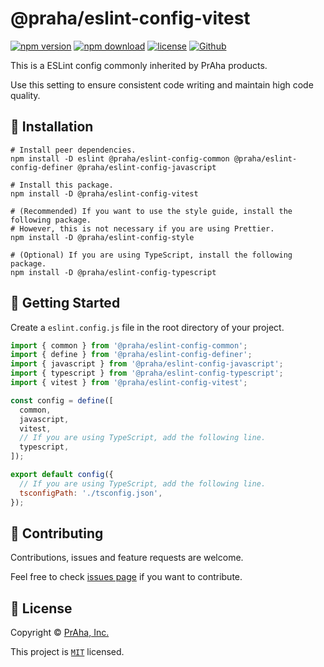 # @praha/eslint-config-vitest

[![npm version](https://badge.fury.io/js/@praha%2Feslint-config-vitest.svg)](https://www.npmjs.com/package/@praha/eslint-config-vitest)
[![npm download](https://img.shields.io/npm/dm/@praha/eslint-config-vitest.svg)](https://www.npmjs.com/package/@praha/eslint-config-vitest)
[![license](https://img.shields.io/badge/License-MIT-green.svg)](https://github.com/praha-inc/eslint-config/blob/main/packages/vitest/LICENSE)
[![Github](https://img.shields.io/github/followers/praha-inc?label=Follow&logo=github&style=social)](https://github.com/orgs/praha-inc/followers)

This is a ESLint config commonly inherited by PrAha products.

Use this setting to ensure consistent code writing and maintain high code quality.

## 🚀 Installation

```shell
# Install peer dependencies.
npm install -D eslint @praha/eslint-config-common @praha/eslint-config-definer @praha/eslint-config-javascript

# Install this package.
npm install -D @praha/eslint-config-vitest

# (Recommended) If you want to use the style guide, install the following package.
# However, this is not necessary if you are using Prettier.
npm install -D @praha/eslint-config-style

# (Optional) If you are using TypeScript, install the following package.
npm install -D @praha/eslint-config-typescript
```

## 👏 Getting Started

Create a `eslint.config.js` file in the root directory of your project.

```js
import { common } from '@praha/eslint-config-common';
import { define } from '@praha/eslint-config-definer';
import { javascript } from '@praha/eslint-config-javascript';
import { typescript } from '@praha/eslint-config-typescript';
import { vitest } from '@praha/eslint-config-vitest';

const config = define([
  common,
  javascript,
  vitest,
  // If you are using TypeScript, add the following line.
  typescript,
]);

export default config({
  // If you are using TypeScript, add the following line.
  tsconfigPath: './tsconfig.json',
});
```

## 🤝 Contributing

Contributions, issues and feature requests are welcome.

Feel free to check [issues page](https://github.com/praha-inc/eslint-config/issues) if you want to contribute.

## 📝 License

Copyright © [PrAha, Inc.](https://www.praha-inc.com/)

This project is [```MIT```](https://github.com/praha-inc/eslint-config/blob/main/packages/vitest/LICENSE) licensed.
